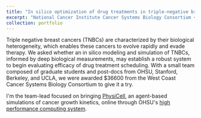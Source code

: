```yaml
---
title: "In silico optimization of drug treatments in triple-negative breast cancer"
excerpt: "National Cancer Institute Cancer Systems Biology Consortium <br/><img src='/images/csbc.png'>"
collection: portfolio
---
```


Triple negative breast cancers (TNBCs) are characterized by their biological heterogeneity, which enables these cancers to evolve rapidly and evade therapy.
We asked whether an in silico modeling and simulation of TNBCs, informed by deep biological measurements, may establish a robust system to begin evaluating efficacy of drug treatment scheduling.
With a small team composed of graduate students and post-docs from OHSU, Stanford, Berkeley, and UCLA, we were awarded $36600 from the West Coast Cancer Systems Biology Consortium to give it a try.

I'm the team-lead focused on bringing [PhysiCell](http://physicell.mathcancer.org/), an agent-based simulations of cancer growth kinetics, online through OHSU's [high performance computing system](https://www.ohsu.edu/advanced-computing-center/acc-and-exacloud-cluster). 
